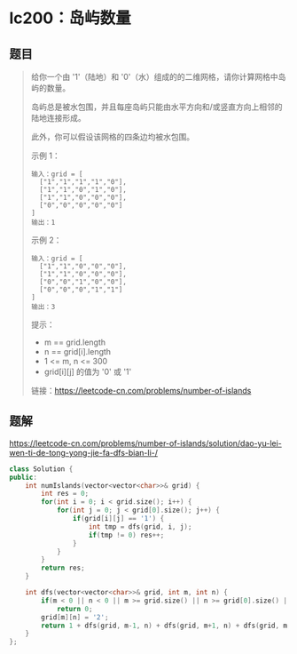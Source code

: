 # lc200：岛屿数量

## 题目

> 给你一个由 '1'（陆地）和 '0'（水）组成的的二维网格，请你计算网格中岛屿的数量。
>
> 岛屿总是被水包围，并且每座岛屿只能由水平方向和/或竖直方向上相邻的陆地连接形成。
>
> 此外，你可以假设该网格的四条边均被水包围。
>
>  
>
> 示例 1：
>
> ```
> 输入：grid = [
>   ["1","1","1","1","0"],
>   ["1","1","0","1","0"],
>   ["1","1","0","0","0"],
>   ["0","0","0","0","0"]
> ]
> 输出：1
> ```
>
> 示例 2：
>
> ```
> 输入：grid = [
>   ["1","1","0","0","0"],
>   ["1","1","0","0","0"],
>   ["0","0","1","0","0"],
>   ["0","0","0","1","1"]
> ]
> 输出：3
> ```
>
> 
>
>
> 提示：
>
> - m == grid.length
> - n == grid[i].length
> - 1 <= m, n <= 300
> - grid[i][j] 的值为 '0' 或 '1'
>
> 
>
> 链接：https://leetcode-cn.com/problems/number-of-islands

## 题解

https://leetcode-cn.com/problems/number-of-islands/solution/dao-yu-lei-wen-ti-de-tong-yong-jie-fa-dfs-bian-li-/

```c++
class Solution {
public:
    int numIslands(vector<vector<char>>& grid) {
        int res = 0;
        for(int i = 0; i < grid.size(); i++) {
            for(int j = 0; j < grid[0].size(); j++) {
                if(grid[i][j] == '1') {
                    int tmp = dfs(grid, i, j);
                    if(tmp != 0) res++;
                }
            }
        }
        return res;
    }

    int dfs(vector<vector<char>>& grid, int m, int n) {
        if(m < 0 || n < 0 || m >= grid.size() || n >= grid[0].size() || grid[m][n] != '1')
            return 0;
        grid[m][n] = '2';
        return 1 + dfs(grid, m-1, n) + dfs(grid, m+1, n) + dfs(grid, m, n-1) + dfs(grid, m, n+1);
    }
};
```

